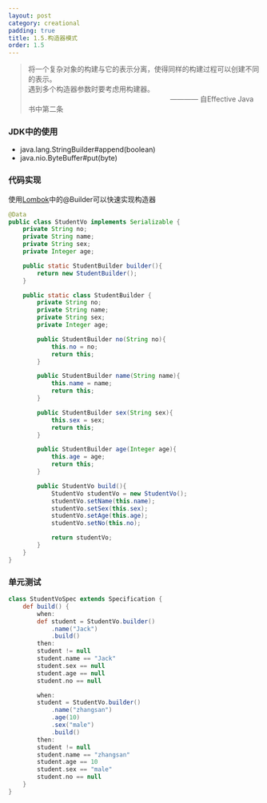 ```yaml
---
layout: post
category: creational
padding: true
title: 1.5.构造器模式
order: 1.5
---
```


> 将一个复杂对象的构建与它的表示分离，使得同样的构建过程可以创建不同的表示。  
> 遇到多个构造器参数时要考虑用构建器。  
> &emsp;&emsp;&emsp;&emsp;&emsp;&emsp;&emsp;&emsp;&emsp;&emsp;
> &emsp;&emsp;&emsp;&emsp;&emsp;&emsp;&emsp;&emsp;&emsp;&emsp;———— 自Effective Java书中第二条

### JDK中的使用
- java.lang.StringBuilder#append(boolean)
- java.nio.ByteBuffer#put(byte)

### 代码实现
使用[Lombok](http://www.projectlombok.org/)中的@Builder可以快速实现构造器  
```java
@Data
public class StudentVo implements Serializable {
    private String no;
    private String name;
    private String sex;
    private Integer age;

    public static StudentBuilder builder(){
        return new StudentBuilder();
    }

    public static class StudentBuilder {
        private String no;
        private String name;
        private String sex;
        private Integer age;

        public StudentBuilder no(String no){
            this.no = no;
            return this;
        }

        public StudentBuilder name(String name){
            this.name = name;
            return this;
        }

        public StudentBuilder sex(String sex){
            this.sex = sex;
            return this;
        }

        public StudentBuilder age(Integer age){
            this.age = age;
            return this;
        }

        public StudentVo build(){
            StudentVo studentVo = new StudentVo();
            studentVo.setName(this.name);
            studentVo.setSex(this.sex);
            studentVo.setAge(this.age);
            studentVo.setNo(this.no);

            return studentVo;
        }
    }
}
```

### 单元测试
```groovy
class StudentVoSpec extends Specification {
    def build() {
        when:
        def student = StudentVo.builder()
            .name("Jack")
            .build()
        then:
        student != null
        student.name == "Jack"
        student.sex == null
        student.age == null
        student.no == null

        when:
        student = StudentVo.builder()
            .name("zhangsan")
            .age(10)
            .sex("male")
            .build()
        then:
        student != null
        student.name == "zhangsan"
        student.age == 10
        student.sex == "male"
        student.no == null
    }
}
```